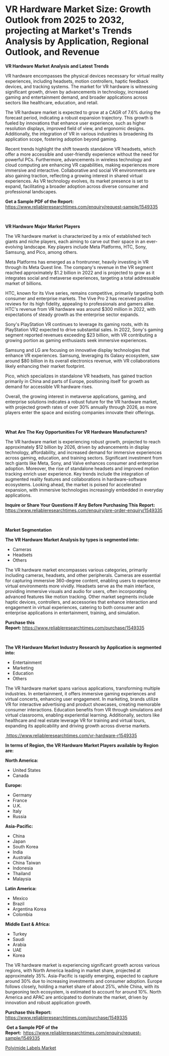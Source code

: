 <p><h1>VR Hardware Market Size: Growth Outlook from 2025 to 2032, projecting at Market's Trends Analysis by Application, Regional Outlook, and Revenue</h1></p><p><strong>VR Hardware Market Analysis and Latest Trends</strong></p>
<p><p>VR hardware encompasses the physical devices necessary for virtual reality experiences, including headsets, motion controllers, haptic feedback devices, and tracking systems. The market for VR hardware is witnessing significant growth, driven by advancements in technology, increased gaming and entertainment demand, and broader applications across sectors like healthcare, education, and retail.</p><p>The VR hardware market is expected to grow at a CAGR of 7.6% during the forecast period, indicating a robust expansion trajectory. This growth is fueled by innovations that enhance user experience, such as higher resolution displays, improved field of view, and ergonomic designs. Additionally, the integration of VR in various industries is broadening its application scope, fostering adoption beyond gaming.</p><p>Recent trends highlight the shift towards standalone VR headsets, which offer a more accessible and user-friendly experience without the need for powerful PCs. Furthermore, advancements in wireless technology and cloud computing are enhancing VR capabilities, making experiences more immersive and interactive. Collaborative and social VR environments are also gaining traction, reflecting a growing interest in shared virtual experiences. As VR technology evolves, its market presence is set to expand, facilitating a broader adoption across diverse consumer and professional landscapes.</p></p>
<p><strong>Get a Sample PDF of the Report:&nbsp;</strong> <a href="https://www.reliableresearchtimes.com/enquiry/request-sample/1549335?utm_campaign=2006&utm_medium=2&utm_source=Github&utm_content=ia&utm_term=05042025&utm_id=vr-hardware">https://www.reliableresearchtimes.com/enquiry/request-sample/1549335</a></p>
<p>&nbsp;</p>
<p><strong>VR Hardware Major Market Players</strong></p>
<p><p>The VR hardware market is characterized by a mix of established tech giants and niche players, each aiming to carve out their space in an ever-evolving landscape. Key players include Meta Platforms, HTC, Sony, Samsung, and Pico, among others.</p><p>Meta Platforms has emerged as a frontrunner, heavily investing in VR through its Meta Quest line. The company's revenue in the VR segment reached approximately $1.2 billion in 2022 and is projected to grow as it integrates social and metaverse experiences, targeting a total addressable market of billions.</p><p>HTC, known for its Vive series, remains competitive, primarily targeting both consumer and enterprise markets. The Vive Pro 2 has received positive reviews for its high fidelity, appealing to professionals and gamers alike. HTC's revenue from VR hardware was around $300 million in 2022, with expectations of steady growth as the enterprise sector expands.</p><p>Sony's PlayStation VR continues to leverage its gaming roots, with its PlayStation VR2 expected to drive substantial sales. In 2022, Sony's gaming segment reported revenues exceeding $23 billion, with VR contributing a growing portion as gaming enthusiasts seek immersive experiences.</p><p>Samsung and LG are focusing on innovative display technologies that enhance VR experiences. Samsung, leveraging its Galaxy ecosystem, saw around $80 billion in its overall electronics revenue, with VR collaborations likely enhancing their market footprint.</p><p>Pico, which specializes in standalone VR headsets, has gained traction primarily in China and parts of Europe, positioning itself for growth as demand for accessible VR hardware rises.</p><p>Overall, the growing interest in metaverse applications, gaming, and enterprise solutions indicates a robust future for the VR hardware market, with projected growth rates of over 30% annually through 2026, as more players enter the space and existing companies innovate their offerings.</p></p>
<p>&nbsp;</p>
<p><strong>What Are The Key Opportunities For VR Hardware Manufacturers?</strong></p>
<p><p>The VR hardware market is experiencing robust growth, projected to reach approximately $12 billion by 2026, driven by advancements in display technology, affordability, and increased demand for immersive experiences across gaming, education, and training sectors. Significant investment from tech giants like Meta, Sony, and Valve enhances consumer and enterprise adoption. Moreover, the rise of standalone headsets and improved motion tracking enrich user experience. Key trends include the integration of augmented reality features and collaborations in hardware-software ecosystems. Looking ahead, the market is poised for accelerated expansion, with immersive technologies increasingly embedded in everyday applications.</p></p>
<p><strong>Inquire or Share Your Questions If Any Before Purchasing This Report:</strong> <a href="https://www.reliableresearchtimes.com/enquiry/pre-order-enquiry/1549335?utm_campaign=2006&utm_medium=2&utm_source=Github&utm_content=ia&utm_term=05042025&utm_id=vr-hardware">https://www.reliableresearchtimes.com/enquiry/pre-order-enquiry/1549335</a></p>
<p>&nbsp;</p>
<p><strong>Market Segmentation</strong></p>
<p><strong>The VR Hardware Market Analysis by types is segmented into:</strong></p>
<p><ul><li>Cameras</li><li>Headsets</li><li>Others</li></ul></p>
<p><p>The VR hardware market encompasses various categories, primarily including cameras, headsets, and other peripherals. Cameras are essential for capturing immersive 360-degree content, enabling users to experience virtual environments more vividly. Headsets serve as the main interface, providing immersive visuals and audio for users, often incorporating advanced features like motion tracking. Other market segments include haptic devices, controllers, and accessories that enhance interaction and engagement in virtual experiences, catering to both consumer and enterprise applications in entertainment, training, and simulation.</p></p>
<p><strong>Purchase this Report:&nbsp;</strong><a href="https://www.reliableresearchtimes.com/purchase/1549335?utm_campaign=2006&utm_medium=2&utm_source=Github&utm_content=ia&utm_term=05042025&utm_id=vr-hardware">https://www.reliableresearchtimes.com/purchase/1549335</a></p>
<p>&nbsp;</p>
<p><strong>The VR Hardware Market Industry Research by Application is segmented into:</strong></p>
<p><ul><li>Entertainment</li><li>Marketing</li><li>Education</li><li>Others</li></ul></p>
<p><p>The VR hardware market spans various applications, transforming multiple industries. In entertainment, it offers immersive gaming experiences and virtual concerts, enhancing user engagement. In marketing, brands utilize VR for interactive advertising and product showcases, creating memorable consumer interactions. Education benefits from VR through simulations and virtual classrooms, enabling experiential learning. Additionally, sectors like healthcare and real estate leverage VR for training and virtual tours, expanding its applicability and driving growth across diverse markets.</p></p>
<p><a href="https://www.reliableresearchtimes.com/vr-hardware-r1549335?utm_campaign=2006&utm_medium=2&utm_source=Github&utm_content=ia&utm_term=05042025&utm_id=vr-hardware">&nbsp;https://www.reliableresearchtimes.com/vr-hardware-r1549335</a></p>
<p><strong>In terms of Region, the VR Hardware Market Players available by Region are:</strong></p>
<p>
    <p> <strong> North America: </strong>
        <ul>
            <li>United States</li>
            <li>Canada</li>
        </ul>
        </p> 
    <p> <strong> Europe: </strong>
        <ul>
            <li>Germany</li>
            <li>France</li>
            <li>U.K.</li>
            <li>Italy</li>
            <li>Russia</li>
        </ul>
        </p> 
    <p> <strong> Asia-Pacific: </strong>
        <ul>
            <li>China</li>
            <li>Japan</li>
            <li>South Korea</li>
            <li>India</li>
            <li>Australia</li>
            <li>China Taiwan</li>
            <li>Indonesia</li>
            <li>Thailand</li>
            <li>Malaysia</li>
        </ul>
        </p> 
    <p> <strong> Latin America: </strong>
        <ul>
            <li>Mexico</li>
            <li>Brazil</li>
            <li>Argentina Korea</li>
            <li>Colombia</li>
        </ul>
        </p> 
    <p> <strong> Middle East & Africa: </strong>
        <ul>
            <li>Turkey</li>
            <li>Saudi</li>
            <li>Arabia</li>
            <li>UAE</li>
            <li>Korea</li>
        </ul>
    </p>
    </p>
<p><p>The VR hardware market is experiencing significant growth across various regions, with North America leading in market share, projected at approximately 35%. Asia-Pacific is rapidly emerging, expected to capture around 30% due to increasing investments and consumer adoption. Europe follows closely, holding a market share of about 25%, while China, with its burgeoning tech ecosystem, is estimated to account for around 10%. North America and APAC are anticipated to dominate the market, driven by innovation and robust application growth.</p></p>
<p><strong>Purchase this Report: </strong><a href="https://www.reliableresearchtimes.com/purchase/1549335?utm_campaign=2006&utm_medium=2&utm_source=Github&utm_content=ia&utm_term=05042025&utm_id=vr-hardware">https://www.reliableresearchtimes.com/purchase/1549335</a></p>
<p>&nbsp;<strong>Get a Sample PDF of the Report:&nbsp;&nbsp;</strong><a href="https://www.reliableresearchtimes.com/enquiry/request-sample/1549335?utm_campaign=2006&utm_medium=2&utm_source=Github&utm_content=ia&utm_term=05042025&utm_id=vr-hardware">https://www.reliableresearchtimes.com/enquiry/request-sample/1549335</a></p>
<p><strong></strong></p>
<p><p><a href="https://github.com/bmorecock/Market-Research-Report-List-6/blob/main/polyimide-labels-market.md?utm_campaign=2006&utm_medium=2&utm_source=Github&utm_content=ia&utm_term=05042025&utm_id=vr-hardware">Polyimide Labels Market</a></p></p>